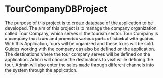 # TourCompanyDBProject

The purpose of this project is to create database of the application to be developed.
The aim of this project is to manage the company organization called Tour Company, which serves in the tourism sector.  Tour Company is a company that tours and promotes various parts of Istanbul with guides. 
With this Application, tours will be organized and these tours will be sold. Guides working with the company can also be defined on the application.
The destinations where the tour company serves will be defined on the application. 
Admin will choose the destinations to visit while defining the tour. 
Admin will also enter the sales made through different channels into the system through the application.
